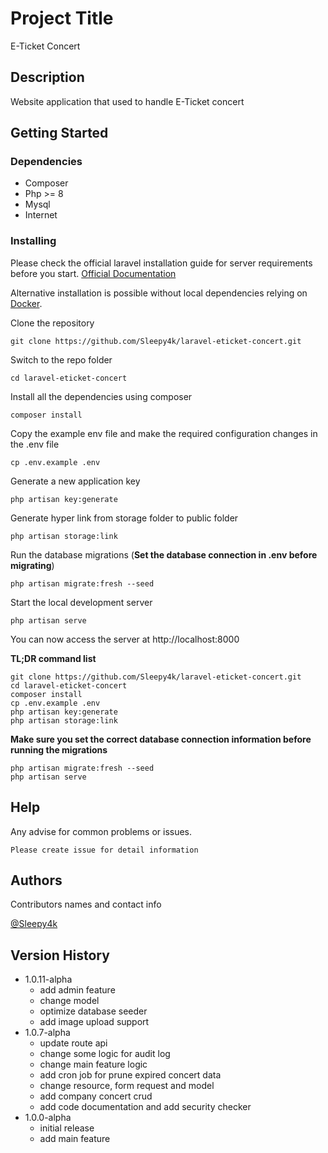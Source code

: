 # Project Title

E-Ticket Concert

## Description

Website application that used to handle E-Ticket concert

## Getting Started

### Dependencies

* Composer
* Php >= 8
* Mysql
* Internet

### Installing
Please check the official laravel installation guide for server requirements before you start. [Official Documentation](https://laravel.com/docs/master/installation)

Alternative installation is possible without local dependencies relying on [Docker](https://www.docker.com/products/docker-desktop/). 

Clone the repository

    git clone https://github.com/Sleepy4k/laravel-eticket-concert.git

Switch to the repo folder

    cd laravel-eticket-concert

Install all the dependencies using composer

    composer install

Copy the example env file and make the required configuration changes in the .env file

    cp .env.example .env

Generate a new application key

    php artisan key:generate

Generate hyper link from storage folder to public folder

    php artisan storage:link

Run the database migrations (**Set the database connection in .env before migrating**)

    php artisan migrate:fresh --seed

Start the local development server

    php artisan serve

You can now access the server at http://localhost:8000

**TL;DR command list**

    git clone https://github.com/Sleepy4k/laravel-eticket-concert.git
    cd laravel-eticket-concert
    composer install
    cp .env.example .env
    php artisan key:generate
    php artisan storage:link
    
**Make sure you set the correct database connection information before running the migrations**

    php artisan migrate:fresh --seed
    php artisan serve

## Help

Any advise for common problems or issues.
```
Please create issue for detail information
```

## Authors

Contributors names and contact info

[@Sleepy4k](https://github.com/Sleepy4k)

## Version History

* 1.0.11-alpha
    * add admin feature
    * change model
    * optimize database seeder
    * add image upload support
* 1.0.7-alpha
    * update route api
    * change some logic for audit log
    * change main feature logic
    * add cron job for prune expired concert data
    * change resource, form request and model
    * add company concert crud
    * add code documentation and add security checker
* 1.0.0-alpha
    * initial release
    * add main feature
